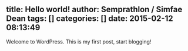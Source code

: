 title: Hello world!
author: Semprathlon / Simfae Dean
tags: []
categories: []
date: 2015-02-12 08:13:49
---
Welcome to WordPress. This is my first post, start blogging!